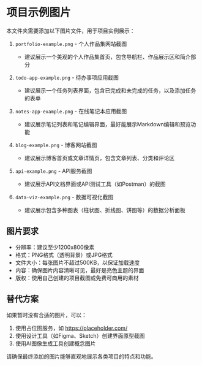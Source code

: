 # 项目示例图片

本文件夹需要添加以下图片文件，用于项目实例展示：

1. `portfolio-example.png` - 个人作品集网站截图
   - 建议展示一个美观的个人作品集首页，包含导航栏、作品展示区和简介部分

2. `todo-app-example.png` - 待办事项应用截图
   - 建议展示一个任务列表界面，包含已完成和未完成的任务，以及添加任务的表单

3. `notes-app-example.png` - 在线笔记本应用截图
   - 建议展示笔记列表和笔记编辑界面，最好能展示Markdown编辑和预览功能

4. `blog-example.png` - 博客网站截图
   - 建议展示博客首页或文章详情页，包含文章列表、分类和评论区

5. `api-example.png` - API服务截图
   - 建议展示API文档界面或API测试工具（如Postman）的截图

6. `data-viz-example.png` - 数据可视化截图
   - 建议展示包含多种图表（柱状图、折线图、饼图等）的数据分析面板

## 图片要求

- 分辨率：建议至少1200x800像素
- 格式：PNG格式（透明背景）或JPG格式
- 文件大小：每张图片不超过500KB，以保证加载速度
- 内容：确保图片内容清晰可见，最好是亮色主题的界面
- 版权：使用自己创建的项目截图或免费可商用的素材

## 替代方案

如果暂时没有合适的图片，可以：

1. 使用占位图服务，如 https://placeholder.com/
2. 使用设计工具（如Figma、Sketch）创建界面原型截图
3. 使用AI图像生成工具创建概念图片

请确保最终添加的图片能够直观地展示各类项目的特点和功能。 